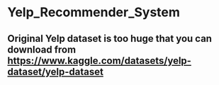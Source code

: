 # Yelp_Recommender_System
## Original Yelp dataset is too huge that you can download from https://www.kaggle.com/datasets/yelp-dataset/yelp-dataset
